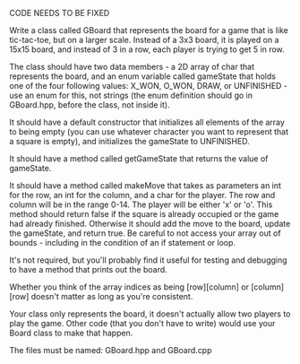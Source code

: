 CODE NEEDS TO BE FIXED

Write a class called GBoard that represents the board for a game that is like tic-tac-toe, but on a larger scale.  Instead of a 3x3 board, it is played on a 15x15 board, and instead of 3 in a row, each player is trying to get 5 in row.

The class should have two data members - a 2D array of char that represents the board, and an enum variable called gameState that holds one of the four following values: X_WON, O_WON, DRAW, or UNFINISHED - use an enum for this, not strings (the enum definition should go in GBoard.hpp, before the class, not inside it).

It should have a default constructor that initializes all elements of the array to being empty (you can use whatever character you want to represent that a square is empty), and initializes the gameState to UNFINISHED.

It should have a method called getGameState that returns the value of gameState.

It should have a method called makeMove that takes as parameters an int for the row, an int for the column, and a char for the player.  The row and column will be in the range 0-14.  The player will be either 'x' or 'o'.  This method should return false if the square is already occupied or the game had already finished.  Otherwise it should add the move to the board, update the gameState, and return true.  Be careful to not access your array out of bounds - including in the condition of an if statement or loop.

It's not required, but you'll probably find it useful for testing and debugging to have a method that prints out the board.

Whether you think of the array indices as being [row][column] or [column][row] doesn't matter as long as you're consistent.

Your class only represents the board, it doesn't actually allow two players to play the game.  Other code (that you don't have to write) would use your Board class to make that happen.

The files must be named: GBoard.hpp and GBoard.cpp
